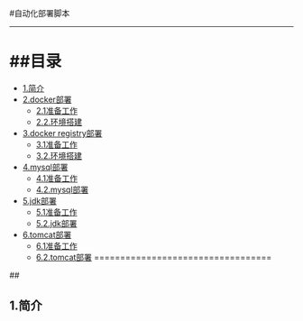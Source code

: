 #自动化部署脚本
***
##目录
==================================
* [1.简介](#1) 
* [2.docker部署](#2) 
	* [2.1准备工作](#2.1) 
	* [2.2.环境搭建](#2.2)
* [3.docker registry部署](#2) 
	* [3.1准备工作](#2.1) 
	* [3.2.环境搭建](#2.2)
* [4.mysql部署](#2) 
	* [4.1准备工作](#2.1) 
	* [4.2.mysql部署](#2.2)
* [5.jdk部署](#2) 
	* [5.1准备工作](#2.1) 
	* [5.2.jdk部署](#2.2)
* [6.tomcat部署](#2) 
	* [6.1准备工作](#2.1) 
	* [6.2.tomcat部署](#2.2)
==================================

##<h2 id="1">1.简介</h2>
